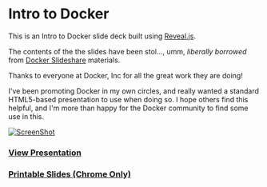 Intro to Docker
===============

This is an Intro to Docker slide deck built using [Reveal.js](https://github.com/hakimel/reveal.js).

The contents of the the slides have been stol..., umm, *liberally borrowed* 
from [Docker Slideshare](http://www.slideshare.net/dotCloud) materials.

Thanks to everyone at Docker, Inc for all the great work they are doing!

I've been promoting Docker in my own circles, and really wanted a standard
HTML5-based presentation to use when doing so. I hope others find this
helpful, and I'm more than happy for the Docker community to find some
use in this.

[![ScreenShot](screenshot.png?raw=true)](http://paulvanschayck.github.io/docker-intro/)

### [View Presentation](http://paulvanschayck.github.io/docker-intro/)
### [Printable Slides (Chrome Only)](http://paulvanschayck.github.io/docker-intro/?print-pdf)
